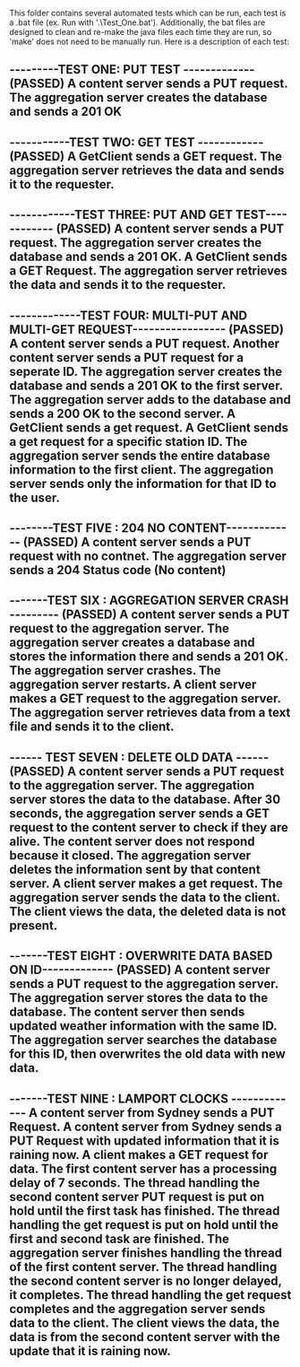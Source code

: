 This folder contains several automated tests which can be run, each test is a .bat file (ex. Run with '.\Test_One.bat').
Additionally, the bat files are designed to clean and re-make the java files each time they are run, so 'make' does not need to be manually run. 
Here is a description of each test:


---------TEST ONE: PUT TEST ------------- (PASSED)
A content server sends a PUT request.
The aggregation server creates the database and sends a 201 OK
-------------------------------------------

-----------TEST TWO: GET TEST ------------ (PASSED)
A GetClient sends a GET request.
The aggregation server retrieves the data and sends it to the requester.
-------------------------------------------------------------------

------------TEST THREE: PUT AND GET TEST------------ (PASSED)
A content server sends a PUT request.
The aggregation server creates the database and sends a 201 OK.
A GetClient sends a GET Request.
The aggregation server retrieves the data and sends it to the requester.
---------------------------------------------------------------------

-------------TEST FOUR: MULTI-PUT AND MULTI-GET REQUEST----------------- (PASSED)
A content server sends a PUT request.
Another content server sends a PUT request for a seperate ID.
The aggregation server creates the database and sends a 201 OK to the first server.
The aggregation server adds to the database and sends a 200 OK to the second server.
A GetClient sends a get request.
A GetClient sends a get request for a specific station ID. 
The aggregation server sends the entire database information to the first client.
The aggregation server sends only the information for that ID to the user. 
------------------------------------------------------

--------TEST FIVE : 204 NO CONTENT------------- (PASSED)
A content server sends a PUT request with no contnet.
The aggregation server sends a 204 Status code (No content)
------------------------------------------------

-------TEST SIX : AGGREGATION SERVER CRASH --------- (PASSED)
A content server sends a PUT request to the aggregation server.
The aggregation server creates a database and stores the information there and sends a 201 OK.
The aggregation server crashes.
The aggregation server restarts.
A client server makes a GET request to the aggregation server.
The aggregation server retrieves data from a text file and sends it to the client.
---------------------------------------------------------------------------------

------ TEST SEVEN : DELETE OLD DATA ------  (PASSED)
A content server sends a PUT request to the aggregation server.
The aggregation server stores the data to the database.
After 30 seconds, the aggregation server sends a GET request to the content server to check if they are alive. 
The content server does not respond because it closed. 
The aggregation server deletes the information sent by that content server.
A client server makes a get request.
The aggregation server sends the data to the client.
The client views the data, the deleted data is not present.
--------------------------------------------------------------------

-------TEST EIGHT : OVERWRITE DATA BASED ON ID------------- (PASSED)
A content server sends a PUT request to the aggregation server.
The aggregation server stores the data to the database.
The content server then sends updated weather information with the same ID.
The aggregation server searches the database for this ID, then overwrites the old data with new data. 
----------------------------------------------------------------------------

-------TEST NINE : LAMPORT CLOCKS -------------
A content server from Sydney sends a PUT Request. 
A content server from Sydney sends a PUT Request with updated information that it is raining now.
A client makes a GET request for data.
The first content server has a processing delay of 7 seconds. 
The thread handling the second content server PUT request is put on hold until the first task has finished.
The thread handling the get request is put on hold until the first and second task are finished.
The aggregation server finishes handling the thread of the first content server.
The thread handling the second content server is no longer delayed, it completes.
The thread handling the get request completes and the aggregation server sends data to the client.
The client views the data, the data is from the second content server with the update that it is raining now. 
---------------------------------------------------------------------------